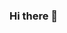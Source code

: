 ### Hi there 👋

<!--
- 🔭 I’m currently working on an intranet project with my team
- 🌱 I’m currently learning fullstack developmemt
- 📫 How to reach me: https://t
me/tony_daniel
- ⚡ Fun fact: I am an anime fan
-->
